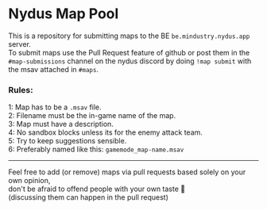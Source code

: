 # Nydus Map Pool

This is a repository for submitting maps to the BE `be.mindustry.nydus.app` server.<br>
To submit maps use the Pull Request feature of github or post them in the `#map-submissions` channel on the nydus discord by doing `!map submit` with the msav attached in `#maps`.

### Rules:

1: Map has to be a `.msav` file.<br>
2: Filename must be the in-game name of the map.<br>
3: Map must have a description.<br>
4: No sandbox blocks unless its for the enemy attack team.<br>
5: Try to keep suggestions sensible.<br>
6: Preferably named like this: `gamemode_map-name.msav`

---

Feel free to add (or remove) maps via pull requests based solely on your own opinion,<br>
don't be afraid to offend people with your own taste :slightly_smiling_face:<br>
(discussing them can happen in the pull request)

